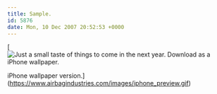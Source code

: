 ```yaml
---
title: Sample.
id: 5876
date: Mon, 10 Dec 2007 20:52:53 +0000
---
```


[![Just a small taste of things to come in the next year. Download as a iPhone wallpaper.](https://www.airbagindustries.com/images/preview.gif)  

iPhone wallpaper version.](https://www.airbagindustries.com/images/iphone_preview.gif)





